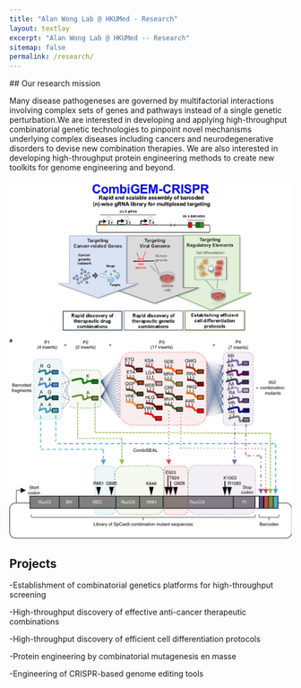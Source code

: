 ```yaml
---
title: "Alan Wong Lab @ HKUMed - Research"
layout: textlay
excerpt: "Alan Wong Lab @ HKUMed -- Research"
sitemap: false
permalink: /research/
---
```

<div style="text-align: left"> 
## Our research mission

Many disease pathogeneses are governed by multifactorial interactions involving complex sets of genes and pathways instead of a single genetic perturbation.We are interested in developing and applying high-throughput combinatorial genetic technologies to pinpoint novel mechanisms underlying complex diseases including cancers and neurodegenerative disorders to devise new combination therapies. We are also interested in developing high-throughput protein engineering methods to create new toolkits for genome engineering and beyond.

<img align="center" display="block" src="/images/misc/platform.jpg"  width="600">
<img align="center" display="block" src="/images/misc/CombiSEAL.png" width="600">
</div>

## Projects
-Establishment of combinatorial genetics platforms for high-throughput screening


-High-throughput discovery of effective anti-cancer therapeutic combinations


-High-throughput discovery of efficient cell differentiation protocols


-Protein engineering by combinatorial mutagenesis en masse


-Engineering of CRISPR-based genome editing tools
</div>


